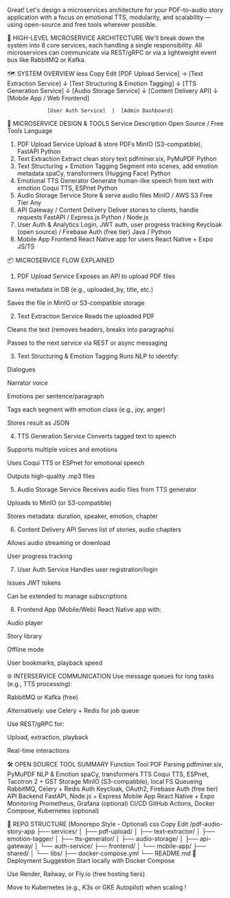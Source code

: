 Great! Let's design a microservices architecture for your PDF-to-audio story application with a focus on emotional TTS, modularity, and scalability — using open-source and free tools wherever possible.

🧩 HIGH-LEVEL MICROSERVICE ARCHITECTURE
We'll break down the system into 8 core services, each handling a single responsibility. All microservices can communicate via REST/gRPC or via a lightweight event bus like RabbitMQ or Kafka.

🗺️ SYSTEM OVERVIEW
less
Copy
Edit
[PDF Upload Service] → [Text Extraction Service]
                             ↓
                  [Text Structuring & Emotion Tagging]
                             ↓
                     [TTS Generation Service]
                             ↓
                    [Audio Storage Service]
                             ↓
                      [Content Delivery API]
                             ↓
                     [Mobile App / Web Frontend]

                 [User Auth Service]  |  [Admin Dashboard]
🔧 MICROSERVICE DESIGN & TOOLS
Service	Description	Open Source / Free Tools	Language
1. PDF Upload Service	Upload & store PDFs	MinIO (S3-compatible), FastAPI	Python
2. Text Extraction	Extract clean story text	pdfminer.six, PyMuPDF	Python
3. Text Structuring + Emotion Tagging	Segment into scenes, add emotion metadata	spaCy, transformers (Hugging Face)	Python
4. Emotional TTS Generator	Generate human-like speech from text with emotion	Coqui TTS, ESPnet	Python
5. Audio Storage Service	Store & serve audio files	MinIO / AWS S3 Free Tier	Any
6. API Gateway / Content Delivery	Deliver stories to clients, handle requests	FastAPI / Express.js	Python / Node.js
7. User Auth & Analytics	Login, JWT auth, user progress tracking	Keycloak (open source) / Firebase Auth (free tier)	Java / Python
8. Mobile App Frontend	React Native app for users	React Native + Expo	JS/TS

📦 MICROSERVICE FLOW EXPLAINED
1. PDF Upload Service
Exposes an API to upload PDF files

Saves metadata in DB (e.g., uploaded_by, title, etc.)

Saves the file in MinIO or S3-compatible storage

2. Text Extraction Service
Reads the uploaded PDF

Cleans the text (removes headers, breaks into paragraphs)

Passes to the next service via REST or async messaging

3. Text Structuring & Emotion Tagging
Runs NLP to identify:

Dialogues

Narrator voice

Emotions per sentence/paragraph

Tags each segment with emotion class (e.g., joy, anger)

Stores result as JSON

4. TTS Generation Service
Converts tagged text to speech

Supports multiple voices and emotions

Uses Coqui TTS or ESPnet for emotional speech

Outputs high-quality .mp3 files

5. Audio Storage Service
Receives audio files from TTS generator

Uploads to MinIO (or S3-compatible)

Stores metadata: duration, speaker, emotion, chapter

6. Content Delivery API
Serves list of stories, audio chapters

Allows audio streaming or download

User progress tracking

7. User Auth Service
Handles user registration/login

Issues JWT tokens

Can be extended to manage subscriptions

8. Frontend App (Mobile/Web)
React Native app with:

Audio player

Story library

Offline mode

User bookmarks, playback speed

🌐 INTERSERVICE COMMUNICATION
Use message queues for long tasks (e.g., TTS processing):

RabbitMQ or Kafka (free)

Alternatively: use Celery + Redis for job queue

Use REST/gRPC for:

Upload, extraction, playback

Real-time interactions

🛠️ OPEN SOURCE TOOL SUMMARY
Function	Tool
PDF Parsing	pdfminer.six, PyMuPDF
NLP & Emotion	spaCy, transformers
TTS	Coqui TTS, ESPnet, Tacotron 2 + GST
Storage	MinIO (S3-compatible), local FS
Queueing	RabbitMQ, Celery + Redis
Auth	Keycloak, OAuth2, Firebase Auth (free tier)
API Backend	FastAPI, Node.js + Express
Mobile App	React Native + Expo
Monitoring	Prometheus, Grafana (optional)
CI/CD	GitHub Actions, Docker Compose, Kubernetes (optional)

📁 REPO STRUCTURE (Monorepo Style - Optional)
css
Copy
Edit
/pdf-audio-story-app
├── services/
│   ├── pdf-upload/
│   ├── text-extractor/
│   ├── emotion-tagger/
│   ├── tts-generator/
│   ├── audio-storage/
│   ├── api-gateway/
│   └── auth-service/
├── frontend/
│   └── mobile-app/
├── shared/
│   └── libs/
├── docker-compose.yml
└── README.md
🚀 Deployment Suggestion
Start locally with Docker Compose

Use Render, Railway, or Fly.io (free hosting tiers)

Move to Kubernetes (e.g., K3s or GKE Autopilot) when scaling
!




